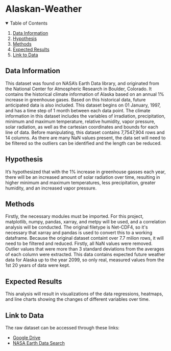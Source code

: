 # Alaskan-Weather

<!-- TABLE OF CONTENTS -->
<details open="open">
  <summary>Table of Contents</summary>
  <ol>
    <li>
      <a href="#Data-information">Data Information</a>
     </li>
    <li>
      <a href="#hypothesis">Hypothesis</a>    
    </li>
    <li><a href="#methods">Methods</a></li>
    <li><a href="#expected-results">Expected Results</a></li>
    <li><a href="#link-to-data">Link to Data</a></li>  
  </ol>
</details>



<!-- Data Information -->
## Data Information

  This dataset was found on NASA’s Earth Data library, and originated from the National Center for
Atmospheric Research in Boulder, Colorado. It contains the historical climate information of Alaska based
on an annual 1% increase in greenhouse gases. Based on this historical data, future anticipated data is also
included. This dataset begins on 01 January, 1997, and has a time step of 1 month between each data point.
The climate information in this dataset includes the variables of irradiation, precipitation, minimum and
maximum temperature, relative humidity, vapor pressure, solar radiation, as well as the cartesian
coordinates and bounds for each line of data. Before manipulating, this dataset contains 7,7547,904 rows
and 14 columns. As there are many NaN values present, the data set will need to be filtered so the outliers
can be identified and the length can be reduced.

<!-- Hypothesis -->
## Hypothesis

It’s hypothesized that with the 1% increase in greenhouse gasses each year, there will be an increased amount of solar radiation over time, resulting in
higher minimum and maximum temperatures, less precipitation, greater humidity, and an increased vapor pressure.


<!-- Methods -->
## Methods
Firstly, the necessary modules must be imported. For this project, matplotlib, numpy, pandas, xarray, and metpy will be used, and a correlation analysis will be conducted. The original filetype is Net-CDF4, so it's necessary that xarray and pandas is used to convert this to a working dataframe. Because the original dataset containt over 7.7 milion rows, it will need to be filtered and reduced. Firstly, all NaN values were removed. Outlier values that were more than 3 standard deviations from the averages of each column were extracted. This data contains expected future weather data for Alaska up to the year 2099, so only real, measured values from the 1st 20 years of data were kept.

<!-- Expected Results -->
## Expected Results

This analysis will result in visualizations of the data regressions, heatmaps, and line charts showing the changes of different variables over time.

<!-- Link to Data -->
## Link to Data
The raw dataset can be accessed through these links:
  * [Google Drive](https://drive.google.com/file/d/1kjzuaNx7G6EmjFbIToN6DitoZnbmfy9V/view?usp=sharing)
  * [NASA Earth Data Search](https://search.earthdata.nasa.gov/search/granules?p=C1337992250-ORNL_DAAC&pg[0][gsk]=-start_date&g=G1422958404-ORNL_DAAC&q=vemap%20alaska&tl=1602683497!4!!&m=62.57812500000001!-149.625!1!1!0!0%2C2)
